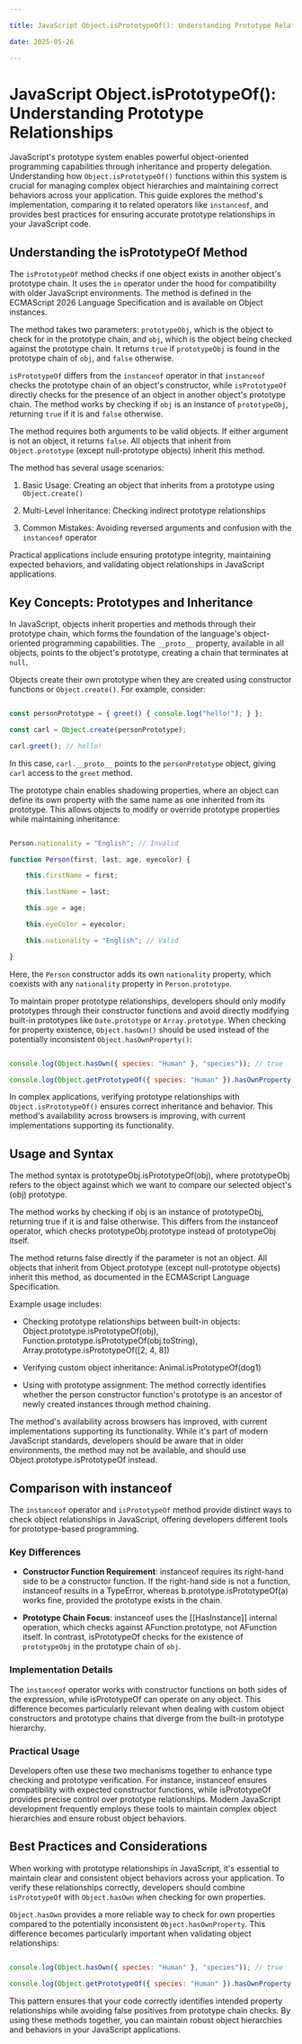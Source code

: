```yaml
---

title: JavaScript Object.isPrototypeOf(): Understanding Prototype Relationships

date: 2025-05-26

---
```



# JavaScript Object.isPrototypeOf(): Understanding Prototype Relationships

JavaScript's prototype system enables powerful object-oriented programming capabilities through inheritance and property delegation. Understanding how `Object.isPrototypeOf()` functions within this system is crucial for managing complex object hierarchies and maintaining correct behaviors across your application. This guide explores the method's implementation, comparing it to related operators like `instanceof`, and provides best practices for ensuring accurate prototype relationships in your JavaScript code.


## Understanding the isPrototypeOf Method

The `isPrototypeOf` method checks if one object exists in another object's prototype chain. It uses the `in` operator under the hood for compatibility with older JavaScript environments. The method is defined in the ECMAScript 2026 Language Specification and is available on Object instances.

The method takes two parameters: `prototypeObj`, which is the object to check for in the prototype chain, and `obj`, which is the object being checked against the prototype chain. It returns `true` if `prototypeObj` is found in the prototype chain of `obj`, and `false` otherwise.

`isPrototypeOf` differs from the `instanceof` operator in that `instanceof` checks the prototype chain of an object's constructor, while `isPrototypeOf` directly checks for the presence of an object in another object's prototype chain. The method works by checking if `obj` is an instance of `prototypeObj`, returning `true` if it is and `false` otherwise.

The method requires both arguments to be valid objects. If either argument is not an object, it returns `false`. All objects that inherit from `Object.prototype` (except null-prototype objects) inherit this method.

The method has several usage scenarios:

1. Basic Usage: Creating an object that inherits from a prototype using `Object.create()`

2. Multi-Level Inheritance: Checking indirect prototype relationships

3. Common Mistakes: Avoiding reversed arguments and confusion with the `instanceof` operator

Practical applications include ensuring prototype integrity, maintaining expected behaviors, and validating object relationships in JavaScript applications.


## Key Concepts: Prototypes and Inheritance

In JavaScript, objects inherit properties and methods through their prototype chain, which forms the foundation of the language's object-oriented programming capabilities. The `__proto__` property, available in all objects, points to the object's prototype, creating a chain that terminates at `null`.

Objects create their own prototype when they are created using constructor functions or `Object.create()`. For example, consider:

```javascript

const personPrototype = { greet() { console.log("hello!"); } };

const carl = Object.create(personPrototype);

carl.greet(); // hello!

```

In this case, `carl.__proto__` points to the `personPrototype` object, giving `carl` access to the `greet` method.

The prototype chain enables shadowing properties, where an object can define its own property with the same name as one inherited from its prototype. This allows objects to modify or override prototype properties while maintaining inheritance:

```javascript

Person.nationality = "English"; // Invalid

function Person(first, last, age, eyecolor) {

    this.firstName = first;

    this.lastName = last;

    this.age = age;

    this.eyeColor = eyecolor;

    this.nationality = "English"; // Valid

}

```

Here, the `Person` constructor adds its own `nationality` property, which coexists with any `nationality` property in `Person.prototype`.

To maintain proper prototype relationships, developers should only modify prototypes through their constructor functions and avoid directly modifying built-in prototypes like `Date.prototype` or `Array.prototype`. When checking for property existence, `Object.hasOwn()` should be used instead of the potentially inconsistent `Object.hasOwnProperty()`:

```javascript

console.log(Object.hasOwn({ species: "Human" }, "species")); // true

console.log(Object.getPrototypeOf({ species: "Human" }).hasOwnProperty("species")); // false

```

In complex applications, verifying prototype relationships with `Object.isPrototypeOf()` ensures correct inheritance and behavior. This method's availability across browsers is improving, with current implementations supporting its functionality.


## Usage and Syntax

The method syntax is prototypeObj.isPrototypeOf(obj), where prototypeObj refers to the object against which we want to compare our selected object's (obj) prototype.

The method works by checking if obj is an instance of prototypeObj, returning true if it is and false otherwise. This differs from the instanceof operator, which checks prototypeObj.prototype instead of prototypeObj itself.

The method returns false directly if the parameter is not an object. All objects that inherit from Object.prototype (except null-prototype objects) inherit this method, as documented in the ECMAScript Language Specification.

Example usage includes:

- Checking prototype relationships between built-in objects: Object.prototype.isPrototypeOf(obj), Function.prototype.isPrototypeOf(obj.toString), Array.prototype.isPrototypeOf([2, 4, 8])

- Verifying custom object inheritance: Animal.isPrototypeOf(dog1)

- Using with prototype assignment: The method correctly identifies whether the person constructor function's prototype is an ancestor of newly created instances through method chaining.

The method's availability across browsers has improved, with current implementations supporting its functionality. While it's part of modern JavaScript standards, developers should be aware that in older environments, the method may not be available, and should use Object.prototype.isPrototypeOf instead.


## Comparison with instanceof

The `instanceof` operator and `isPrototypeOf` method provide distinct ways to check object relationships in JavaScript, offering developers different tools for prototype-based programming.


### Key Differences

- **Constructor Function Requirement**: instanceof requires its right-hand side to be a constructor function. If the right-hand side is not a function, instanceof results in a TypeError, whereas b.prototype.isPrototypeOf(a) works fine, provided the prototype exists in the chain.

- **Prototype Chain Focus**: instanceof uses the [[HasInstance]] internal operation, which checks against AFunction.prototype, not AFunction itself. In contrast, isPrototypeOf checks for the existence of `prototypeObj` in the prototype chain of `obj`.


### Implementation Details

The `instanceof` operator works with constructor functions on both sides of the expression, while isPrototypeOf can operate on any object. This difference becomes particularly relevant when dealing with custom object constructors and prototype chains that diverge from the built-in prototype hierarchy.


### Practical Usage

Developers often use these two mechanisms together to enhance type checking and prototype verification. For instance, instanceof ensures compatibility with expected constructor functions, while isPrototypeOf provides precise control over prototype relationships. Modern JavaScript development frequently employs these tools to maintain complex object hierarchies and ensure robust object behaviors.


## Best Practices and Considerations

When working with prototype relationships in JavaScript, it's essential to maintain clear and consistent object behaviors across your application. To verify these relationships correctly, developers should combine `isPrototypeOf` with `Object.hasOwn` when checking for own properties.

`Object.hasOwn` provides a more reliable way to check for own properties compared to the potentially inconsistent `Object.hasOwnProperty`. This difference becomes particularly important when validating object relationships:

```javascript

console.log(Object.hasOwn({ species: "Human" }, "species")); // true

console.log(Object.getPrototypeOf({ species: "Human" }).hasOwnProperty("species")); // false

```

This pattern ensures that your code correctly identifies intended property relationships while avoiding false positives from prototype chain checks. By using these methods together, you can maintain robust object hierarchies and behaviors in your JavaScript applications.

